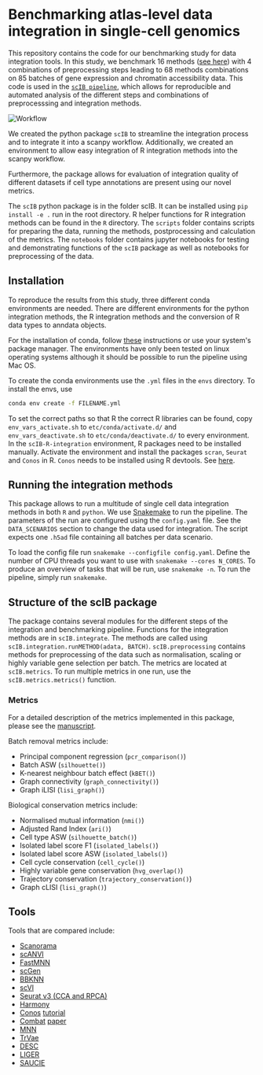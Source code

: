 # Benchmarking atlas-level data integration in single-cell genomics

This repository contains the code for our benchmarking study for data integration tools.
In this study, we benchmark 16 methods ([see here](##tools)) with 4 combinations of preprocessing steps leading to 68 
methods combinations on 85 batches of gene expression and chromatin accessibility data.
This code is used in the  [`scIB pipeline`](https://github.com/theislab/scib-pipeline.git), which allows for reproducible and automated
analysis of the different steps and combinations of preprocesssing and integration methods.

![Workflow](./figure.png)

We created the python package `scIB` to streamline the integration process and to integrate it into
a scanpy workflow. Additionally, we created an environment to allow easy integration of R integration methods
into the scanpy workflow.

Furthermore, the package allows for evaluation of integration quality of different datasets if cell type annotations are present using our novel metrics.

The `scIB` python package is in the folder scIB. It can be installed using `pip install -e .` run in the root directory.
R helper functions for R integration methods can be found in the `R` directory.
The `scripts` folder contains scripts for preparing the data, running the methods, postprocessing and calculation of the metrics.
The `notebooks` folder contains jupyter notebooks for testing and demonstrating functions of the `scIB` package as well as notebooks
for preprocessing of the data.



## Installation
To reproduce the results from this study, three different conda environments are needed.
There are different environments for the python integration methods, the R integration methods and
the conversion of R data types to anndata objects.

For the installation of conda, follow [these](https://conda.io/projects/conda/en/latest/user-guide/install/index.html) instructions
or use your system's package manager. The environments have only been tested on linux operating systems
although it should be possible to run the pipeline using Mac OS.

To create the conda environments use the `.yml` files in the `envs` directory.
To install the envs, use
```bash
conda env create -f FILENAME.yml
``` 
To set the correct paths so that R the correct R libraries can be found, copy `env_vars_activate.sh` to `etc/conda/activate.d/`
and `env_vars_deactivate.sh` to `etc/conda/deactivate.d/` to every environment.
In the `scIB-R-integration` environment, R packages need to be installed manually.
Activate the environment and install the packages `scran`, `Seurat` and `Conos` in R. `Conos` needs to be installed using R devtools.
See [here](https://github.com/hms-dbmi/conos).


## Running the integration methods
This package allows to run a multitude of single cell data integration methods in both `R` and `python`.
We use [Snakemake](https://snakemake.readthedocs.io/en/stable/) to run the pipeline.
The parameters of the run are configured using the `config.yaml` file.
See the `DATA_SCENARIOS` section to change the data used for integration.
The script expects one `.h5ad` file containing all batches per data scenario.

To load the config file run `snakemake --configfile config.yaml`.
Define the number of CPU threads you want to use with `snakemake --cores N_CORES`. To produce an overview of tasks that will be run, use `snakemake -n`.
To run the pipeline, simply run `snakemake`.

## Structure of the scIB package
The package contains several modules for the different steps of the integration and benchmarking pipeline.
Functions for the integration methods are in `scIB.integrate`. The methods are called using `scIB.integration.runMETHOD(adata, BATCH)`.
`scIB.preprocessing` contains methods for preprocessing of the data such as normalisation, scaling or highly variable gene selection per batch.
The metrics are located at `scIB.metrics`. To run multiple metrics in one run, use the `scIB.metrics.metrics()` function.

### Metrics
For a detailed description of the metrics implemented in this package, please see the [manuscript](https://www.biorxiv.org/content/10.1101/2020.05.22.111161v2).

Batch removal metrics include:
- Principal component regression (`pcr_comparison()`)
- Batch ASW (`silhouette()`)
- K-nearest neighbour batch effect (`kBET()`)
- Graph connectivity (`graph_connectivity()`)
- Graph iLISI (`lisi_graph()`)

Biological conservation metrics include:
- Normalised mutual information (`nmi()`)
- Adjusted Rand Index (`ari()`)
- Cell type ASW (`silhouette_batch()`)
- Isolated label score F1 (`isolated_labels()`)
- Isolated label score ASW (`isolated_labels()`)
- Cell cycle conservation (`cell_cycle()`)
- Highly variable gene conservation (`hvg_overlap()`)
- Trajectory conservation (`trajectory_conservation()`)
- Graph cLISI (`lisi_graph()`)

## Tools
Tools that are compared include:
- [Scanorama](https://github.com/brianhie/scanorama)
- [scANVI](https://github.com/chenlingantelope/HarmonizationSCANVI)
- [FastMNN](https://bioconductor.org/packages/batchelor/)
- [scGen](https://github.com/theislab/scgen)
- [BBKNN](https://github.com/Teichlab/bbknn)
- [scVI](https://github.com/YosefLab/scVI)
- [Seurat v3 (CCA and RPCA)](https://github.com/satijalab/seurat)
- [Harmony](https://github.com/immunogenomics/harmony)
- [Conos](https://github.com/hms-dbmi/conos) [tutorial](https://htmlpreview.github.io/?https://github.com/satijalab/seurat.wrappers/blob/master/docs/conos.html)
- [Combat](https://scanpy.readthedocs.io/en/stable/api/scanpy.pp.combat.html) [paper](https://academic.oup.com/biostatistics/article/8/1/118/252073)
- [MNN](https://github.com/chriscainx/mnnpy)
- [TrVae](https://github.com/theislab/trvae)
- [DESC](https://github.com/eleozzr/desc)
- [LIGER](https://github.com/MacoskoLab/liger)
- [SAUCIE](https://github.com/KrishnaswamyLab/SAUCIE)

